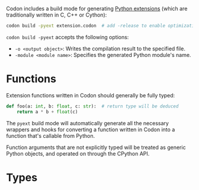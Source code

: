Codon includes a build mode for generating
[Python extensions](https://docs.python.org/3/extending/extending.html)
(which are traditionally written in C, C++ or Cython):

``` bash
codon build -pyext extension.codon  # add -release to enable optimizations
```

`codon build -pyext` accepts the following options:

- `-o <output object>`: Writes the compilation result to the specified file.
- `-module <module name>`: Specifies the generated Python module's name.

# Functions

Extension functions written in Codon should generally be fully typed:

``` python
def foo(a: int, b: float, c: str):  # return type will be deduced
	return a * b + float(c)
```

The `pyext` build mode will automatically generate all the necessary wrappers
and hooks for converting a function written in Codon into a function that's
callable from Python.

Function arguments that are not explicitly typed will be treated as generic
Python objects, and operated on through the CPython API.

# Types


